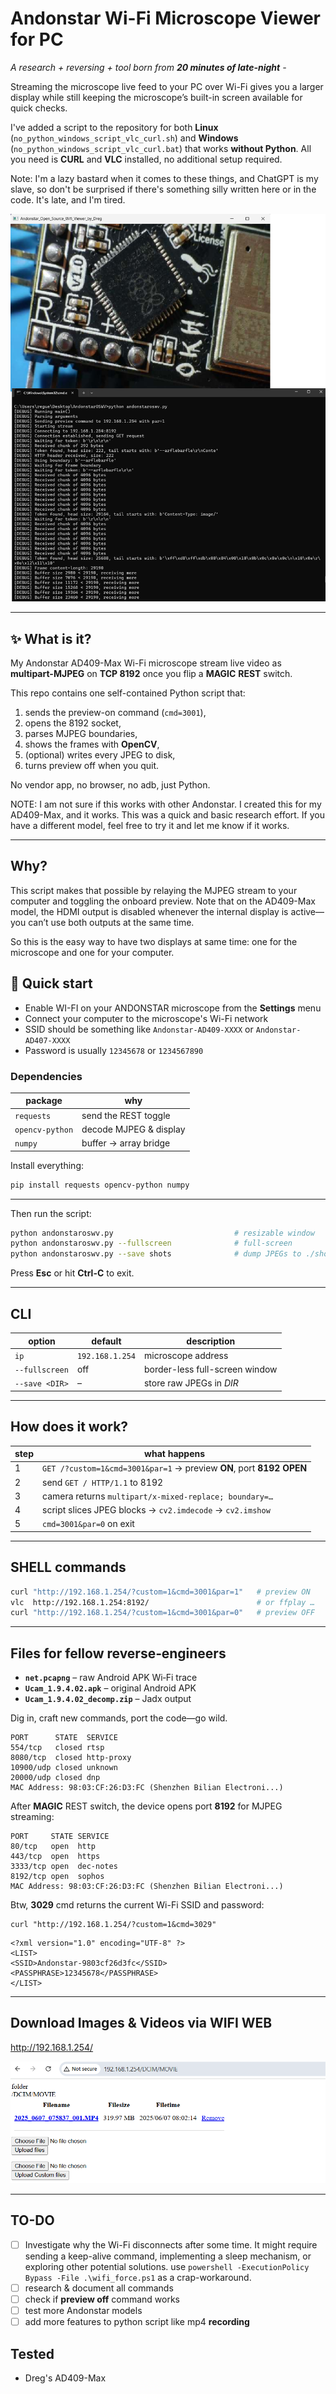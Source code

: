 # Andonstar Wi-Fi Microscope Viewer for PC
*A research + reversing + tool born from **20 minutes of late-night** -*

Streaming the microscope live feed to your PC over Wi-Fi gives you a larger display while still keeping the microscope’s built-in screen available for quick checks.

I've added a script to the repository for both **Linux** (`no_python_windows_script_vlc_curl.sh`) and **Windows** (`no_python_windows_script_vlc_curl.bat`) that works **without Python**. All you need is **CURL** and **VLC** installed, no additional setup required.

Note: I'm a lazy bastard when it comes to these things, and ChatGPT is my slave, so don't be surprised if there's something silly written here or in the code. It's late, and I'm tired.

![](image.png)

---

## ✨ What is it?

My Andonstar AD409-Max Wi-Fi microscope stream live video as **multipart-MJPEG** on **TCP 8192** once you flip a **MAGIC** **REST** switch.  

This repo contains one self-contained Python script that:

1. sends the preview-on command (`cmd=3001`),  
2. opens the 8192 socket,  
3. parses MJPEG boundaries,  
4. shows the frames with **OpenCV**,  
5. (optional) writes every JPEG to disk,  
6. turns preview off when you quit.  

No vendor app, no browser, no adb, just Python.

NOTE: I am not sure if this works with other Andonstar. I created this for my AD409-Max, and it works. This was a quick and basic research effort. If you have a different model, feel free to try it and let me know if it works.

---

## Why?

This script makes that possible by relaying the MJPEG stream to your computer and toggling the onboard preview. Note that on the AD409-Max model, the HDMI output is disabled whenever the internal display is active—you can’t use both outputs at the same time. 

So this is the easy way to have two displays at same time: one for the microscope and one for your computer.

## 🚀 Quick start

- Enable WI-FI on your ANDONSTAR microscope from the **Settings** menu 
- Connect your computer to the microscope's Wi-Fi network
- SSID should be something like `Andonstar-AD409-XXXX` or `Andonstar-AD407-XXXX`
- Password is usually `12345678` or `1234567890`

### Dependencies

| package           | why                       |
|-------------------|---------------------------|
| `requests`        | send the REST toggle      |
| `opencv-python`   | decode MJPEG & display    |
| `numpy`           | buffer → array bridge     |

Install everything:

```bash
pip install requests opencv-python numpy
```

---

Then run the script:
```bash
python andonstaroswv.py                           # resizable window
python andonstaroswv.py --fullscreen              # full-screen
python andonstaroswv.py --save shots              # dump JPEGs to ./shots
```

Press **Esc** or hit **Ctrl-C** to exit.

---

## CLI

| option             | default          | description                      |
|--------------------|------------------|----------------------------------|
| `ip`               | `192.168.1.254` | microscope address               |
| `--fullscreen`     | off              | border-less full-screen window   |
| `--save <DIR>`     | –                | store raw JPEGs in *DIR*         |

---

## How does it work?

| step | what happens                                                      |
|------|------------------------------------------------------------------|
| 1    | `GET /?custom=1&cmd=3001&par=1` → preview **ON**, port **8192 OPEN** |
| 2    | send `GET / HTTP/1.1` to 8192                                     |
| 3    | camera returns `multipart/x-mixed-replace; boundary=…`            |
| 4    | script slices JPEG blocks → `cv2.imdecode` → `cv2.imshow`         |
| 5    | `cmd=3001&par=0` on exit                                          |

---

## SHELL commands

```bash
curl "http://192.168.1.254/?custom=1&cmd=3001&par=1"   # preview ON
vlc  http://192.168.1.254:8192/                        # or ffplay …
curl "http://192.168.1.254/?custom=1&cmd=3001&par=0"   # preview OFF
```

---

## Files for fellow reverse‑engineers

* **`net.pcapng`** – raw Android APK Wi‑Fi trace  
* **`Ucam_1.9.4.02.apk`** – original Android APK  
* **`Ucam_1.9.4.02_decomp.zip`** – Jadx output  

Dig in, craft new commands, port the code—go wild.

```
PORT      STATE  SERVICE
554/tcp   closed rtsp
8080/tcp  closed http-proxy
10900/udp closed unknown
20000/udp closed dnp
MAC Address: 98:03:CF:26:D3:FC (Shenzhen Bilian Electroni...)
``` 

After **MAGIC** REST switch, the device opens port **8192** for MJPEG streaming:

```
PORT     STATE SERVICE
80/tcp   open  http
443/tcp  open  https
3333/tcp open  dec-notes
8192/tcp open  sophos
MAC Address: 98:03:CF:26:D3:FC (Shenzhen Bilian Electroni...)
```

Btw, **3029** cmd returns the current Wi-Fi SSID and password:

```
curl "http://192.168.1.254/?custom=1&cmd=3029"
```

```
<?xml version="1.0" encoding="UTF-8" ?>
<LIST>
<SSID>Andonstar-9803cf26d3fc</SSID>
<PASSPHRASE>12345678</PASSPHRASE>
</LIST>
``` 

---

## Download Images & Videos via WIFI WEB

http://192.168.1.254/

![](web.png)

---

## TO-DO

- [ ] Investigate why the Wi-Fi disconnects after some time. It might require sending a keep-alive command, implementing a sleep mechanism, or exploring other potential solutions. use `powershell -ExecutionPolicy Bypass -File .\wifi_force.ps1` as a crap-workaround.
- [ ] research & document all commands
- [ ] check if **preview off** command works 
- [ ] test more Andonstar models
- [ ] add more features to python script like mp4 **recording** 

## Tested

- Dreg's AD409-Max

